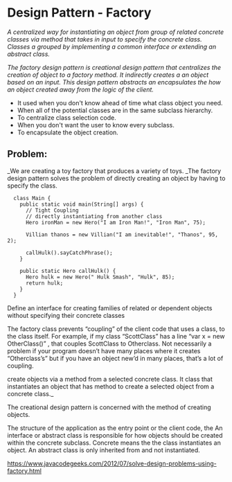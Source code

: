 # Design Pattern - Factory

_A centralized way for instantiating an object from group of related concrete classes via method that takes in input to specify the concrete class. Classes a grouped by implementing a common interface or extending an abstract class._


_The factory design pattern is creational design pattern that centralizes the creation of object to a factory method. It indirectly creates a an object based on an input. This design pattern abstracts an encapsulates the how an object created away from the logic of the client._ 

  - It used when you don't know ahead of time what class object you need.
  - When all of the potential classes are in the same subclass hierarchy. 
  - To centralize class selection code. 
  - When you don't want the user to know every subclass.
  - To encapsulate the object creation. 

## Problem: 
  _We are creating a toy factory that produces a variety of toys.
  _The factory design pattern solves the problem of directly creating an object by having to specify the class. 

  ```
    class Main { 
      public static void main(String[] args) {
        // Tight Coupling 
        // directly instantiating from another class
        Hero ironMan = new Hero("I am Iron Man!", "Iron Man", 75);

        Villian thanos = new Villian("I am inevitable!", "Thanos", 95, 2);

        callHulk().sayCatchPhrase();
      }

      public static Hero callHulk() {
        Hero hulk = new Hero(" Hulk Smash", "Hulk", 85);
        return hulk;
      }
    }
  ```



Define an interface for creating families of related or dependent objects without specifying their concrete classes

  The factory class prevents “coupling” of the client code that uses a class, to the class itself. For example, if my class “ScottClass” has a line “var x = new OtherClass()” , that couples ScottClass to Otherclass. Not necessarily a problem if your program doesn’t have many places where it creates “Otherclass’s” but if you have an object new’d in many places, that’s a lot of coupling.
 

create objects via a method from a selected concrete class. It class that instantiates an object that has method to create a selected object from a concrete class._

The creational design pattern is concerned with the method of creating objects. 

The structure of the application as the entry point or the client code, the  An interface or abstract class is responsible for how objects should be created within the concrete subclass. Concrete means the the class instantiates an object. An abstract class is only inherited from and not instantiated. 


https://www.javacodegeeks.com/2012/07/solve-design-problems-using-factory.html


  